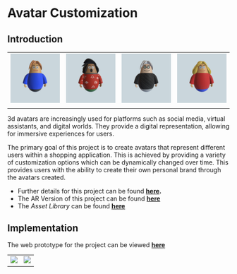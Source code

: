 # Avatar Customization

## Introduction

| | | | |
|-|-|-|-|
| <img src="./images/custom0.png"> | <img src="./images/custom1.png"> | <img src="./images/custom2.png"> | <img src="./images/custom3.png"> |
|||||

3d avatars are increasingly used for platforms such as social media, virtual assistants, and digital worlds. They provide a digital representation, allowing for immersive experiences for users.

The primary goal of this project is to create avatars that represent different users within a shopping application. This is achieved by providing a variety of customization options which can be dynamically changed over time. This provides users with the ability to create their own personal brand through the avatars created.

* Further details for this project can be found **[here](https://matthewkwok.myportfolio.com/digital-avatar-project).**
* The AR Version of this project can be found **[here](https://matthewkwok.myportfolio.com/avatar-ar-project)**
* The *Asset Library* can be found **[here](https://guannan-kwok.github.io/assetLibrary/assetLibrary.html)**

<!-- 
<script type="module" src="https://unpkg.com/@google/model-viewer/dist/model-viewer.js"></script> 

| | |
|-|-|
| <model-viewer disable-tap disable-pan style="background-color:grey; width: 32rem; height: 32rem" id="logo" ar interaction-prompt="none" camera-controls touch-action="pan-y" src="./avatar_site/models/ar_avatar.glb" shadow-intensity="1" camera-orbit="-23deg 80deg" alt="Kirby" poster="" skybox-image="./avatar_site/lights/san_giuseppe_bridge.hdr" environment-image="./avatar_site/lights/san_giuseppe_bridge.hdr" > </model-viewer> | <model-viewer disable-tap disable-pan style="background-color:grey; width: 32rem; height: 32rem" id="logo" ar interaction-prompt="none" camera-controls touch-action="pan-y" src="./avatar_site/models/default_avatar.glb" shadow-intensity="1" camera-orbit="-115deg 80deg" alt="Kirby" poster="" skybox-image="./avatar_site/lights/san_giuseppe_bridge.hdr" environment-image="./avatar_site/lights/san_giuseppe_bridge.hdr" > </model-viewer> |
-->

## Implementation

The web prototype for the project can be viewed **[here](./avatar_site/index.html)**

| | |
|:-------------------------:|:-------------------------:|
| <img src="https://cdn.myportfolio.com/1846b50444068c8131888dd7ddb68eb6/b243e738-f3b0-4482-a11f-d0f656744d32_rw_1920.png?h=09b229fc69c7bc416b166e416287aa32">  | <img src="https://cdn.myportfolio.com/1846b50444068c8131888dd7ddb68eb6/c89b95cd-fc02-43dd-80b9-b0003c07af0a_rw_1920.png?h=54a60f0922aac720fd54a576e34efb39"> |



